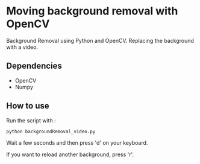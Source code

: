 # Moving background removal with OpenCV

Background Removal using Python and OpenCV. Replacing the background with a video.

## Dependencies

- OpenCV
- Numpy

## How to use

Run the script with :

```python backgroundRemoval_video.py```

Wait a few seconds and then press 'd' on your keyboard.

If you want to reload another background, press 'r'.
